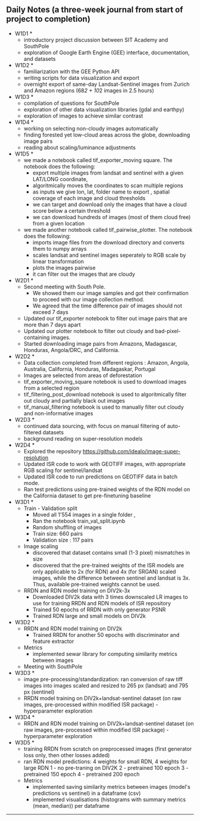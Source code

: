 ## Daily Notes (a three-week journal from start of project to completion)

* W1D1 *
    - introductory project discussion between SIT Academy and SouthPole
    - exploration of Google Earth Engine (GEE) interface, documentation, and datasets 
* W1D2 *
    - familiarization with the GEE Python API
    - writing scripts for data visualization and export 
    - overnight export of same-day Landsat-Sentinel images from Zurich and Amazon regions (68*2 + 10*2 images in 2.5 hours)
* W1D3 *
    - compilation of questions for SouthPole
    - exploration of other data visualization libraries (gdal and earthpy)
    - exploration of images to achieve similar contrast 
* W1D4 *
    - working on selecting non-cloudy images automatically
    - finding forested yet low-cloud areas across the globe, downloading image pairs
    - reading about scaling/luminance adjustments
* W1D5 *
    - we made a notebook called tif_exporter_moving square. The notebook does the following: 
        - export multiple images from landsat and sentinel with a given LAT/LONG coordinate,
        - algoritmically moves the coordinates to scan multiple regions   
        - as inputs we give lon, lat, folder name to export , spatial coverage of each image and cloud thresholds
        - we can target and download only the images that have a cloud score below a certain threshold
        - we can download hundreds of images (most of them cloud free) from a given location
    - we made another notebook called tif_pairwise_plotter. The notebook does the following:
        - imports image files from the download directory and converts them to numpy arrays
        - scales landsat and sentinel images seperately to RGB scale by linear transformation
        - plots the images pairwise 
        - it can filter out the images that are cloudy 
* W2D1 *
    - Second meeting with South Pole.
        - We showed them our image samples and got their confirmation to proceed with our image collection method.
        - We agreed that the time difference pair of images should not exceed 7 days
    - Updated our tif_exporter notebook to filter out image pairs that are more than 7 days apart
    - Updated our plotter notebook to filter out cloudy and bad-pixel-containing  images. 
    - Started downloading image pairs from Amazons, Madagascar, Honduras, Angola/DRC, and California.
* W2D2 *
    - Data collection completed from different regions : Amazon, Angola, Australia, California, Honduras, Madagaskar, Portugal
    - Images are selected from areas of deforestation
    - tif_exporter_moving_square notebook is used to download images from a selected region
    - tif_filtering_post_download notebook is used to algoritmically filter out cloudy and partially black out images
    - tif_manual_filtering notebook is used to manually filter out cloudy and non-informative images
* W2D3 *
    - continued data sourcing, with focus on manual filtering of auto-filtered datasets
    - background reading on super-resolution models 
* W2D4 *
    - Explored the repository https://github.com/idealo/image-super-resolution 
    - Updated ISR code to work with GEOTIFF images, with appropriate RGB scaling for sentinel/landsat 
    - Updated ISR code to run predictions on GEOTIFF data in batch mode. 
    - Ran test predictions using pre-trained weights of the RDN model on the California dataset to get pre-finetuning baseline
* W3D1 *
    - Train - Validation split 
        - Moved all 1'554 images in a single folder , 
        - Ran the notebook train_val_split.ipynb
        - Random shuffling of images
        - Train size: 660 pairs
        - Validation size : 117 pairs  
    - Image scaling
        - discovered that dataset contains small (1-3 pixel) mismatches in size 
        - discovered that the pre-trained weights of the ISR models are only applicable to 2x (for RDN) and 4x (for SRGAN) scaled images, while the difference between sentinel and landsat is 3x. Thus, available pre-trained weights cannot be used. 
    - RRDN and RDN model training on DIV2k-3x
        - Downloaded DIV2k data with 3 times downscaled LR images to use for training RRDN and RDN models of ISR repository
        - Trained 50 epochs of RRDN with only generator PSNR 
        - Trained RDN large and small models on DIV2k 
* W3D2 *
    - RRDN and RDN model training on DIV2k 
        - Trained RRDN for another 50 epochs with discriminator and feature extractor
    - Metrics
        - implemented sewar library for computing similarity metrics between images 
    - Meeting with SouthPole
* W3D3 *
    - image pre-processing/standardization: ran conversion of raw tiff images into images scaled and resized to 265 px (landsat) and 795 px (sentinel)
    - RRDN model training on DIV2k+landsat-sentinel dataset (on raw images, pre-processed within modified ISR package)
        -hyperparameter exploration
* W3D4 *
    - RRDN and RDN model training on DIV2k+landsat-sentinel dataset (on raw images, pre-processed within modified ISR package)
        -hyperparameter exploration
* W3D5 *
    - training RRDN from scratch on preprocessed images (first generator loss only, then other losses added)
    - ran RDN model predictions: 4 weights for small RDN, 4 weights for large RDN
        1 - no pre-traning on DIV2K
        2 - pretrained 100 epoch
        3 - pretrained 150 epoch
        4 - pretrained 200 epoch
    - Metrics
        - implemented saving similarity metrics between images (model's predictions vs sentinel) in a dataframe (csv)
        - implemented visualisations (histograms with summary metrics (mean, median)) per dataframe 
--------------------------------------------------------------------------------------

